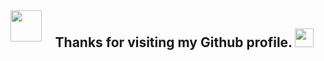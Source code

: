 

<div id="badges">
  <img src="https://media.giphy.com/media/tPjlmJzj9Z99vwF5dV/giphy.gif" width="50" align="left"/> 
  <a href="https://komarev.com/ghpvc/?username=BlackPandalancer" align="right">
    <img src="https://komarev.com/ghpvc/?username=your-github-username&style=flat-square&color=blue" alt=""/>
  </a>
</div>


<h2 align="center">
        Thanks for visiting my Github profile. <img src="https://media.giphy.com/media/hvRJCLFzcasrR4ia7z/giphy.gif" width="30px"/>
</h2>


